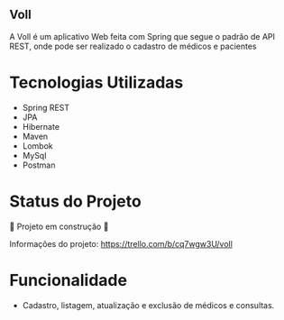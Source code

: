 ## Voll
A Voll é um aplicativo Web feita com Spring que segue o padrão de API REST, onde pode ser realizado o cadastro de médicos e pacientes

# Tecnologias Utilizadas
* Spring REST
* JPA
* Hibernate
* Maven
* Lombok
* MySql
* Postman

# Status do Projeto
:construction: Projeto em construção :construction:

Informações do projeto: https://trello.com/b/cq7wgw3U/voll

# Funcionalidade
* Cadastro, listagem, atualização e exclusão de médicos e consultas.


